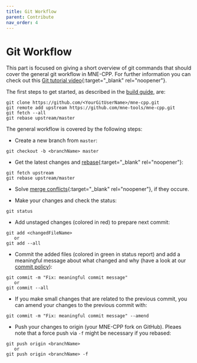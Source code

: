 ```yaml
---
title: Git Workflow
parent: Contribute
nav_order: 4
---
```

# Git Workflow

This part is focused on giving a short overview of git commands that should cover the general git workflow in MNE-CPP. For further information you can check out this [Git tutorial video](https://www.youtube.com/watch?v=DtLrWCFaG0A&feature=youtu.be){:target="_blank" rel="noopener"}.

The first steps to get started, as described in the [build guide](../install/buildguide.md), are:
```
git clone https://github.com/<YourGitUserName>/mne-cpp.git
git remote add upstream https://github.com/mne-tools/mne-cpp.git
git fetch --all 
git rebase upstream/master
```

The general workflow is covered by the following steps:

- Create a new branch from `master`: 

```
git checkout -b <branchName> master
```

- Get the latest changes and [rebase](https://www.atlassian.com/git/tutorials/rewriting-history/git-rebase){:target="_blank" rel="noopener"}: 

```
git fetch upstream
git rebase upstream/master
```

- Solve [merge conflicts](https://help.github.com/en/github/collaborating-with-issues-and-pull-requests/resolving-a-merge-conflict-using-the-command-line){:target="_blank" rel="noopener"}, if they occure. 

- Make your changes and check the status: 

```
git status
```

- Add unstaged changes (colored in red) to prepare next commit: 

```
git add <changedFileName>
   or
git add --all
```

- Commit the added files (colored in green in status report) and add a meaningful message about what changed and why (have a look at our [commit policy](conv_style.md)): 

```
git commit -m "Fix: meaningful commit message" 
   or 
git commit --all
```

- If you make small changes that are related to the previous commit, you can amend your changes to the previous commit with: 

```
git commit -m "Fix: meaningful commit message" --amend
```

- Push your changes to origin (your MNE-CPP fork on GitHub). Pleaes note that a force push via `-f` might be necessary if you rebased: 

```
git push origin <branchName>
   or
git push origin <branchName> -f
```


